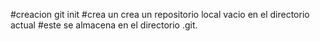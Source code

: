 #creacion
git init #crea un crea un repositorio local vacio en el directorio actual 
#este se almacena en el directorio .git.